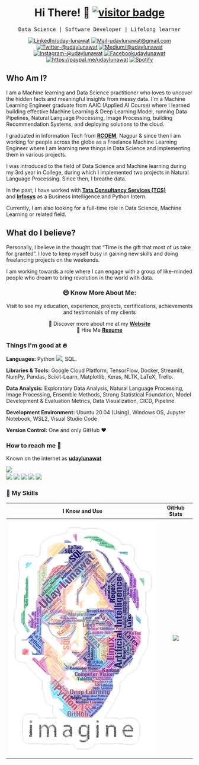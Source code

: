 <h1 align='center'> Hi There! 👋 <a href="#"><img src="https://visitor-badge.laobi.icu/badge?page_id=udaylunawat.visitor-badge" alt="visitor badge"></a></h1>
<p align='center'> <samp>Data Science | Software Developer | Lifelong learner</samp></p>

<div align="center">
  
<a href="https://www.linkedin.com/in/uday-lunawat" target="_blank"><img src="https://img.shields.io/badge/LinkedIn-%230077B5.svg?&style=flat-square&logo=linkedin&logoColor=white" alt="LinkedIn/uday-lunawat"></a>
<a href="mailto:udaylunawat@gmail.com" target="_blank"><img src="https://img.shields.io/badge/Mail_Me-c14438?style=flat-square&logo=Gmail&logoColor=white" alt="Mail-udaylunawat@gmail.com"></a>
<a href="https://twitter.com/udaylunawat" target="_blank"><img src="https://img.shields.io/badge/Twitter-1ca0f1?style=flat-square&labelColor=1ca0f1&logo=twitter&logoColor=white" alt="Twitter-@udaylunawat"></a>
<a href="https://medium.com/@udaylunawat" target="_blank"><img src="https://img.shields.io/badge/Medium-03a57a?style=flat-square&labelColor=000000&logo=Medium" alt="Medium/@udaylunawat"></a>
<a href="https://www.instagram.com/udaylunawat" target="_blank"><img src="https://img.shields.io/badge/Instagram-%23E4405F.svg?&style=flat-square&logo=instagram&logoColor=white" alt="Instagram-@udaylunawat"></a>
<a href="https://www.facebook.com/udaylunawat" target="_blank"><img src="https://img.shields.io/badge/Facebook-%231877F2.svg?&style=flat-square&logo=facebook&logoColor=white" alt="Facebookudaylunawat"></a>
<a href="https://paypal.me/udaylunawat" target="_blank"><img src="https://img.shields.io/badge/Paypal-00457C?style=flat-square&labelColor=000000&logo=PayPal" alt="https://paypal.me/udaylunawat"></a>
<a href="https://open.spotify.com/playlist/69Ez7Nck73tXmrbGSVXdJ6" target="_blank"><img src="https://img.shields.io/badge/Spotify-%231ED760.svg?&style=flat-square&logo=spotify&logoColor=white" alt="Spotify"></a>

</div>

## Who Am I?

I am a Machine learning and Data Science practitioner who loves to uncover the hidden facts and meaningful insights from messy data. I'm a Machine Learning Engineer graduate from AAIC (Applied AI Course) where I learned building effective Machine Learning & Deep Learning Model, running Data Pipelines, Natural Language Processing, Image Processing, building Recommendation Systems, and deploying solutions to the cloud.

I graduated in Information Tech from <a href="http://www.rknec.edu/" target="_blank">**RCOEM**</a>, Nagpur & since then I am working for people across the globe as a Freelance Machine Learning Engineer where I am learning new things in Data Science and implementing them in various projects.

I was introduced to the field of Data Science and Machine learning during my 3rd year in College, during which I implemented two projects in Natural Language Processing. Since then, I breathe data.	

In the past, I have worked with <a href="https://www.tcs.com/" target="_blank">**Tata Consultancy Services (TCS)**</a> and <a href="https://www.infosys.com/" target="_blank">**Infosys**</a> as a Business Intelligence and Python Intern.

Currently, I am also looking for a full-time role in Data Science, Machine Learning or related field.

## What do I believe?

Personally, I believe in the thought that “Time is the gift that most of us take for granted”. I love to keep myself busy in gaining new skills and doing freelancing projects on the weekends.

I am working towards a role where I can engage with a group of like-minded people who dream to bring revolution in the world with data.

<div align="center">

### 😄 Know More About Me:
Visit to see my education, experience, projects, certifications, achievements and testimonials of my clients

🔖 Discover more about me at my <a href="https://udaylunawat.github.io/" target="_blank">**Website**</a><br/>
💼 Hire Me <a href="https://drive.google.com/file/d/1tfqpUdc8Y6rTGiiIerb3YcKLzCB7AAlB/view?usp=sharing" target="_blank">**Resume**</a><br/>

</div>


### Things I'm good at :fire:

**Languages:**  Python [<img src="https://img.icons8.com/color/30/000000/snake.png">](), SQL.

**Libraries & Tools:** Google Cloud Platform, TensorFlow, Docker, Streamlit, NumPy, Pandas, Scikit-Learn, Matplotlib, Keras, NLTK, LaTeX, Trello.

**Data Analysis:** Exploratory Data Analysis, Natural Language Processing, Image Processing, Ensemble Methods, Strong Statistical Foundation, Model Development & Evaluation Metrics, Data Visualization, CICD, Pipeline.

**Development Environment:** Ubuntu 20.04 (Using), Windows OS, Jupyter Notebook, WSL2, Visual Studio Code	

**Version Control:**  One and only GitHub :heart:	

### **How to reach me 📱**
Known on the internet as **[udaylunawat](https://www.google.com/search?q=udaylunawat)**


[<img target="_blank" src="https://img.icons8.com/material/64/000000/important-mail.png">](mailto:udaylunawat@gmail.com)	
[<img target="_blank" src="https://img.icons8.com/pastel-glyph/64/000000/whatsapp--v2.png"/>](https://wa.me/7020901969) 
[<img target="_blank" src="https://img.icons8.com/metro/64/000000/skype.png"/>](https://join.skype.com/invite/Xxhxebkfcp00) 
[<img target="_blank" src="https://img.icons8.com/ios/64/000000/linkedin.png"/>](https://www.linkedin.com/in/udaylunawat/) 
[<img target="_blank" src="https://img.icons8.com/fluent/64/000000/github.png"/>](https://www.github.io/udaylunawat/) 
[<img src="https://img.icons8.com/windows/64/000000/medium-logo.png"/>](https://medium.com/@udaylunawat)

### 🔭 My Skills
 I Know and Use            |  GitHub Stats 
:-------------------------:|:-------------------------:
<img src="https://github.com/udaylunawat/udaylunawat/blob/master/img/lennon_word.png" alt="drawing" width="500"/> |  ![](https://github-readme-stats.vercel.app/api?username=udaylunawat&show_icons=true&hide=["prs"]&hide_border=true)
